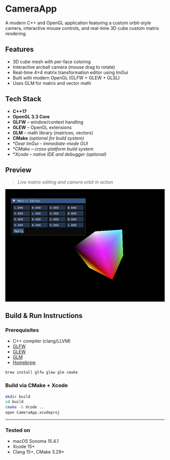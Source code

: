 # CameraApp

A modern C++ and OpenGL application featuring a custom orbit-style camera, interactive mouse controls, and real-time 3D cube custom matrix rendering.

## Features

- 3D cube mesh with per-face coloring
- Interactive arcball camera (mouse drag to rotate)
- Real-time 4×4 matrix transformation editor using ImGui
- Built with modern OpenGL (GLFW + GLEW + GLSL)
- Uses GLM for matrix and vector math

## Tech Stack

- **C++17**
- **OpenGL 3.3 Core**
- **GLFW** – window/context handling
- **GLEW** – OpenGL extensions
- **GLM** – math library (matrices, vectors)
- **CMake** *(optional for build system)*
- **Dear ImGui – immediate-mode GUI*
- **CMake – cross-platform build system*
- **Xcode – native IDE and debugger (optional)*

## Preview

> _Live matrix editing and camera orbit in action_

![screenshot](./CameraApp/assets/preview.png)

## Build & Run Instructions

### Prerequisites

- C++ compiler (clang/LLVM)
- [GLFW](https://www.glfw.org/)
- [GLEW](http://glew.sourceforge.net/)
- [GLM](https://github.com/g-truc/glm)
- [Homebrew](https://brew.sh)

```bash
brew install glfw glew glm cmake
```

### Build via CMake + Xcode

```bash
mkdir build
cd build
cmake -G Xcode ..
open CameraApp.xcodeproj

```
---

### Tested on

- macOS Sonoma 15.4.1
- Xcode 15+
- Clang 15+, CMake 3.29+
